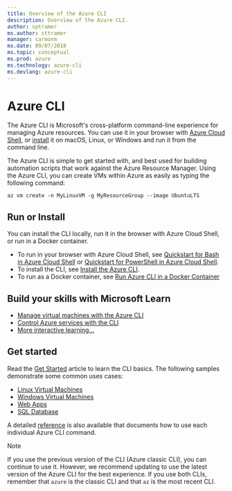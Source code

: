 ```yaml
---
title: Overview of the Azure CLI 
description: Overview of the Azure CLI.
author: sptramer
ms.author: sttramer
manager: carmonm
ms.date: 09/07/2018
ms.topic: conceptual
ms.prod: azure
ms.technology: azure-cli
ms.devlang: azure-cli
---
```


# Azure CLI

The Azure CLI is Microsoft's cross-platform command-line experience for managing Azure resources.
You can use it in your browser with [Azure Cloud Shell](/azure/cloud-shell/overview),
or [install](install-azure-cli.md) it on macOS, Linux, or Windows and run it from the command line.

The Azure CLI is simple to get started with, and best used for building automation scripts that work against the Azure Resource Manager. Using the Azure CLI, you can create VMs within Azure as easily as typing the following command:

```azurecli-interactive
az vm create -n MyLinuxVM -g MyResourceGroup --image UbuntuLTS
```

## Run or Install

You can install the CLI locally, run it in the browser with Azure Cloud Shell, or run in a Docker container.

* To run in your browser with Azure Cloud Shell, see [Quickstart for Bash in Azure Cloud Shell](/azure/cloud-shell/quickstart) or [Quickstart for PowerShell in Azure Cloud Shell](/azure/cloud-shell/quickstart-powershell).
* To install the CLI, see [Install the Azure CLI](install-azure-cli.md).
* To run as a Docker container, see [Run Azure CLI in a Docker Container](run-azure-cli-docker.md)

## Build your skills with Microsoft Learn

- [Manage virtual machines with the Azure CLI](/learn/modules/manage-virtual-machines-with-azure-cli/)
- [Control Azure services with the CLI](/learn/modules/control-azure-services-with-cli/)
- [More interactive learning...](/learn/browse/?products=azure-clis)

## Get started

Read the [Get Started](get-started-with-azure-cli.md) article to learn the CLI basics. The following samples demonstrate some common uses cases:

- [Linux Virtual Machines](/azure/virtual-machines/virtual-machines-linux-cli-samples?toc=%2fcli%2fazure%2ftoc.json&bc=%2fcli%2fazure%2fbreadcrumb%2ftoc.json)
- [Windows Virtual Machines](/azure/virtual-machines/virtual-machines-windows-cli-samples?toc=%2fcli%2fazure%2ftoc.json&bc=%2fcli%2fazure%2fbreadcrumb%2ftoc.json)
- [Web Apps](/azure/app-service-web/app-service-cli-samples?toc=%2fcli%2fazure%2ftoc.json&bc=%2fcli%2fazure%2fbreadcrumb%2ftoc.json)
- [SQL Database](/azure/sql-database/sql-database-cli-samples?toc=%2fcli%2fazure%2ftoc.json&bc=%2fcli%2fazure%2fbreadcrumb%2ftoc.json)

A detailed [reference](/cli/azure/reference-index) is also available that documents how to use each individual Azure CLI command.

> [!NOTE]
> If you use the previous version of the CLI (Azure classic CLI), you can continue to use it.
> However, we recommend updating to use the latest version of the Azure CLI for the best experience.
> If you use both CLIs, remember that `azure` is the classic CLI and that `az` is the most recent CLI.
